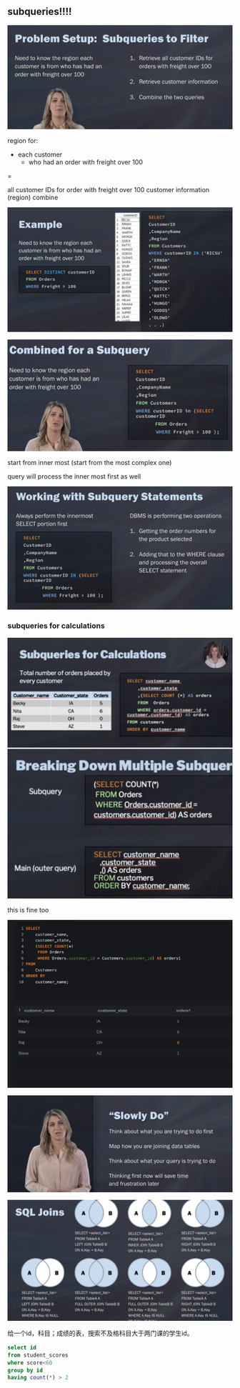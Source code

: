 ## subqueries!!!!

![alt text](image-12.png)

region for:
- each customer
    - who had an order with freight over 100



= 

all customer IDs for order with freight over 100
customer information (region)
combine


![alt text](image-13.png)

![alt text](image-14.png)

start from inner most 
(start from the most complex one)


query will process the inner most first as well

![alt text](image-15.png)



### subqueries for calculations

![alt text](image-16.png)
![alt text](image-17.png)


this is fine too 

![alt text](image-18.png)

![alt text](image-19.png)

![alt text](image-20.png)



给一个id，科目；成绩的表，搜索不及格科目大于两门课的学生id。


```sql
select id
from student_scores
where score<60
group by id
having count(*) > 2

```


